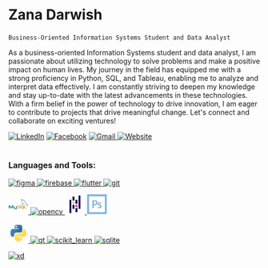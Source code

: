 <h1 align="left"> Zana Darwish</h1>


`Business-Oriented Information Systems Student and Data Analyst`

</h2>

As a business-oriented Information Systems student and data analyst, I am passionate about utilizing technology to solve problems and make a positive impact on human lives. My journey in the field has equipped me with a strong proficiency in Python, SQL, and Tableau, enabling me to analyze and interpret data effectively. I am constantly striving to deepen my knowledge and stay up-to-date with the latest advancements in these technologies. With a firm belief in the power of technology to drive innovation, I am eager to contribute to projects that drive meaningful change. Let's connect and collaborate on exciting ventures!


   


<p align="left">
      <a href="https://linkedin.com/in/zanadarwish">
         <img alt="LinkedIn" title="My LinkedIn" src="https://img.shields.io/badge/LinkedIn-0077B5?style=for-the-badge&logo=linkedin&logoColor=white"/></a> 
 
  <a href="https://www.facebook.com/profile.php?id=100008431247472">
         <img alt="Facebook" title="My Facebook" src="https://img.shields.io/badge/facebook-0077B5?color=236ad3&style=for-the-badge&logo=facebook&logoColor=white"/></a> 

 <a href="mailto:zanadarwish1@gmail.com">
  <img alt="Gmail" title="Email me" src="https://img.shields.io/badge/gmail-D14836?style=for-the-badge&logo=gmail&logoColor=white"/>
</a>
 
  
<a href="https://zana.webador.com/">
  <img alt="Website" title="Website" src="https://img.shields.io/badge/website-FFA500?style=for-the-badge&logo=website&logoColor=white"/>
</a>
</a>
        
   </p>




</a>

<h1 align="left"></h1>
 
  

</p>

<h3 align="left">Languages and Tools:</h3>
<p align="left"> <a href="https://www.figma.com/" target="_blank" rel="noreferrer"> <img src="https://www.vectorlogo.zone/logos/figma/figma-icon.svg" alt="figma" width="40" height="40"/> </a> <a href="https://firebase.google.com/" target="_blank" rel="noreferrer"> <img src="https://www.vectorlogo.zone/logos/firebase/firebase-icon.svg" alt="firebase" width="40" height="40"/> </a> <a href="https://flutter.dev" target="_blank" rel="noreferrer"> <img src="https://www.vectorlogo.zone/logos/flutterio/flutterio-icon.svg" alt="flutter" width="40" height="40"/> 
</a> <a href="https://git-scm.com/" target="_blank" rel="noreferrer"> <img src="https://www.vectorlogo.zone/logos/git-scm/git-scm-icon.svg" alt="git" width="40" height="40"/> 
</p>
</a> <a href="https://www.mysql.com/" target="_blank" rel="noreferrer"> <img src="https://raw.githubusercontent.com/devicons/devicon/master/icons/mysql/mysql-original-wordmark.svg" alt="mysql" width="40" height="40"/> 
</a> <a href="https://opencv.org/" target="_blank" rel="noreferrer"> <img src="https://www.vectorlogo.zone/logos/opencv/opencv-icon.svg" alt="opencv" width="40" height="40"/> </a> <a href="https://pandas.pydata.org/" target="_blank" rel="noreferrer"> <img src="https://raw.githubusercontent.com/devicons/devicon/2ae2a900d2f041da66e950e4d48052658d850630/icons/pandas/pandas-original.svg" alt="pandas" width="40" height="40"/> </a> <a href="https://www.photoshop.com/en" target="_blank" rel="noreferrer"> <img src="https://raw.githubusercontent.com/devicons/devicon/master/icons/photoshop/photoshop-line.svg" alt="photoshop" width="40" height="40"/> </a>
</p>
<a href="https://www.python.org" target="_blank" rel="noreferrer"> <img src="https://raw.githubusercontent.com/devicons/devicon/master/icons/python/python-original.svg" alt="python" width="40" height="40"/> </a> 
<a href="https://www.qt.io/" target="_blank" rel="noreferrer"> <img src="https://upload.wikimedia.org/wikipedia/commons/0/0b/Qt_logo_2016.svg" alt="qt" width="40" height="40"/> </a> <a href="https://scikit-learn.org/" target="_blank" rel="noreferrer"> <img src="https://upload.wikimedia.org/wikipedia/commons/0/05/Scikit_learn_logo_small.svg" alt="scikit_learn" width="40" height="40"/> </a> <a href="https://www.sqlite.org/" target="_blank" rel="noreferrer"> <img src="https://www.vectorlogo.zone/logos/sqlite/sqlite-icon.svg" alt="sqlite" width="40" height="40"/> </a>
</p>
<a href="https://www.adobe.com/products/xd.html" target="_blank" rel="noreferrer"> <img src="https://cdn.worldvectorlogo.com/logos/adobe-xd.svg" alt="xd" width="40" height="40"/> </a> </p>
